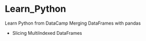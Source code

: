 # Learn_Python
Learn Python from DataCamp
 Merging DataFrames with pandas
 - Slicing MultiIndexed DataFrames
